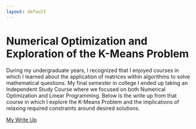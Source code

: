 ```yaml
---
layout: default
---
```


# Numerical Optimization and Exploration of the K-Means Problem 

During my undergraduate years, I recognized that I enjoyed courses in which I learned about the application of matrices within algorithms to solve mathematical questions. My final semester in college I ended up taking an Independent Study Course where we focused on both Numerical Optimization and Linear Programming. Below is the write up from that course in which I explore the K-Means Problem and the implications of relaxing required constraints around desired solutions. 


<a href="https://alyssaahn.github.io/Fall_2018_Independent_Study__Numerical_Optimization_Final_Project.pdf">My Write Up</a>

